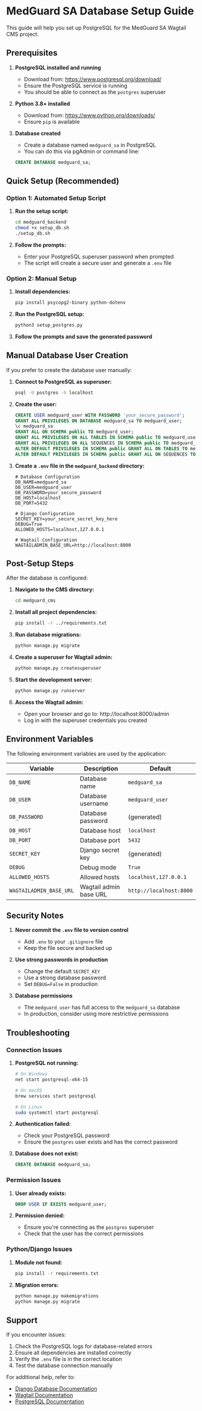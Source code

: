 # MedGuard SA Database Setup Guide

This guide will help you set up PostgreSQL for the MedGuard SA Wagtail CMS project.

## Prerequisites

1. **PostgreSQL installed and running**
   - Download from: https://www.postgresql.org/download/
   - Ensure the PostgreSQL service is running
   - You should be able to connect as the `postgres` superuser

2. **Python 3.8+ installed**
   - Download from: https://www.python.org/downloads/
   - Ensure `pip` is available

3. **Database created**
   - Create a database named `medguard_sa` in PostgreSQL
   - You can do this via pgAdmin or command line:
   ```sql
   CREATE DATABASE medguard_sa;
   ```

## Quick Setup (Recommended)

### Option 1: Automated Setup Script

1. **Run the setup script:**
   ```bash
   cd medguard_backend
   chmod +x setup_db.sh
   ./setup_db.sh
   ```

2. **Follow the prompts:**
   - Enter your PostgreSQL superuser password when prompted
   - The script will create a secure user and generate a `.env` file

### Option 2: Manual Setup

1. **Install dependencies:**
   ```bash
   pip install psycopg2-binary python-dotenv
   ```

2. **Run the PostgreSQL setup:**
   ```bash
   python3 setup_postgres.py
   ```

3. **Follow the prompts and save the generated password**

## Manual Database User Creation

If you prefer to create the database user manually:

1. **Connect to PostgreSQL as superuser:**
   ```bash
   psql -U postgres -h localhost
   ```

2. **Create the user:**
   ```sql
   CREATE USER medguard_user WITH PASSWORD 'your_secure_password';
   GRANT ALL PRIVILEGES ON DATABASE medguard_sa TO medguard_user;
   \c medguard_sa
   GRANT ALL ON SCHEMA public TO medguard_user;
   GRANT ALL PRIVILEGES ON ALL TABLES IN SCHEMA public TO medguard_user;
   GRANT ALL PRIVILEGES ON ALL SEQUENCES IN SCHEMA public TO medguard_user;
   ALTER DEFAULT PRIVILEGES IN SCHEMA public GRANT ALL ON TABLES TO medguard_user;
   ALTER DEFAULT PRIVILEGES IN SCHEMA public GRANT ALL ON SEQUENCES TO medguard_user;
   ```

3. **Create a `.env` file in the `medguard_backend` directory:**
   ```env
   # Database Configuration
   DB_NAME=medguard_sa
   DB_USER=medguard_user
   DB_PASSWORD=your_secure_password
   DB_HOST=localhost
   DB_PORT=5432

   # Django Configuration
   SECRET_KEY=your_secure_secret_key_here
   DEBUG=True
   ALLOWED_HOSTS=localhost,127.0.0.1

   # Wagtail Configuration
   WAGTAILADMIN_BASE_URL=http://localhost:8000
   ```

## Post-Setup Steps

After the database is configured:

1. **Navigate to the CMS directory:**
   ```bash
   cd medguard_cms
   ```

2. **Install all project dependencies:**
   ```bash
   pip install -r ../requirements.txt
   ```

3. **Run database migrations:**
   ```bash
   python manage.py migrate
   ```

4. **Create a superuser for Wagtail admin:**
   ```bash
   python manage.py createsuperuser
   ```

5. **Start the development server:**
   ```bash
   python manage.py runserver
   ```

6. **Access the Wagtail admin:**
   - Open your browser and go to: http://localhost:8000/admin
   - Log in with the superuser credentials you created

## Environment Variables

The following environment variables are used by the application:

| Variable | Description | Default |
|----------|-------------|---------|
| `DB_NAME` | Database name | `medguard_sa` |
| `DB_USER` | Database username | `medguard_user` |
| `DB_PASSWORD` | Database password | (generated) |
| `DB_HOST` | Database host | `localhost` |
| `DB_PORT` | Database port | `5432` |
| `SECRET_KEY` | Django secret key | (generated) |
| `DEBUG` | Debug mode | `True` |
| `ALLOWED_HOSTS` | Allowed hosts | `localhost,127.0.0.1` |
| `WAGTAILADMIN_BASE_URL` | Wagtail admin base URL | `http://localhost:8000` |

## Security Notes

1. **Never commit the `.env` file to version control**
   - Add `.env` to your `.gitignore` file
   - Keep the file secure and backed up

2. **Use strong passwords in production**
   - Change the default `SECRET_KEY`
   - Use a strong database password
   - Set `DEBUG=False` in production

3. **Database permissions**
   - The `medguard_user` has full access to the `medguard_sa` database
   - In production, consider using more restrictive permissions

## Troubleshooting

### Connection Issues

1. **PostgreSQL not running:**
   ```bash
   # On Windows
   net start postgresql-x64-15
   
   # On macOS
   brew services start postgresql
   
   # On Linux
   sudo systemctl start postgresql
   ```

2. **Authentication failed:**
   - Check your PostgreSQL password
   - Ensure the `postgres` user exists and has the correct password

3. **Database does not exist:**
   ```sql
   CREATE DATABASE medguard_sa;
   ```

### Permission Issues

1. **User already exists:**
   ```sql
   DROP USER IF EXISTS medguard_user;
   ```

2. **Permission denied:**
   - Ensure you're connecting as the `postgres` superuser
   - Check that the user has the correct permissions

### Python/Django Issues

1. **Module not found:**
   ```bash
   pip install -r requirements.txt
   ```

2. **Migration errors:**
   ```bash
   python manage.py makemigrations
   python manage.py migrate
   ```

## Support

If you encounter issues:

1. Check the PostgreSQL logs for database-related errors
2. Ensure all dependencies are installed correctly
3. Verify the `.env` file is in the correct location
4. Test the database connection manually

For additional help, refer to:
- [Django Database Documentation](https://docs.djangoproject.com/en/stable/ref/databases/)
- [Wagtail Documentation](https://docs.wagtail.org/)
- [PostgreSQL Documentation](https://www.postgresql.org/docs/) 